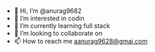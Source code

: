 - 👋 Hi, I’m @anurag9682
- 👀 I’m interested in codin
- 🌱 I’m currently learning full stack
- 💞️ I’m looking to collaborate on 
- 📫 How to reach me aanurag9628@gmai.com

<!---
anurag9682/anurag9682 is a ✨ special ✨ repository because its `README.md` (this file) appears on your GitHub profile.
You can click the Preview link to take a look at your changes.
--->
